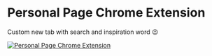 # Personal Page Chrome Extension

Custom new tab with search and inspiration word 😉

[![Personal Page Chrome Extension](https://github.com/PJijin/personal-page-chrome/blob/master/preview.png?raw=true "Personal Page Chrome Extension")]()
